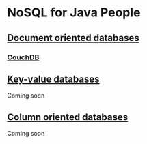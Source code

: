 # NoSQL for Java People

## [Document oriented databases](https://github.com/mjanys/NoSQL-for-Java-people/tree/master/document-oriented)

### [CouchDB](https://github.com/mjanys/NoSQL-for-Java-people/tree/master/document-oriented/couchdb)

## [Key-value databases](https://github.com/mjanys/NoSQL-for-Java-people/tree/master/key-value)
Coming soon

## [Column oriented databases](https://github.com/mjanys/NoSQL-for-Java-people/tree/master/column-oriented)
Coming soon
